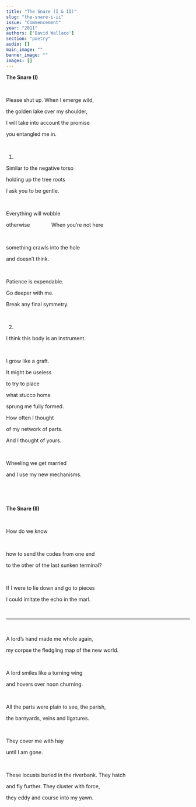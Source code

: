 ```yaml
---
title: "The Snare (I & II)"
slug: "the-snare-i-ii"
issue: "Commencement"
year: "2011"
authors: ['David Wallace']
section: "poetry"
audio: []
main_image: ""
banner_image: ""
images: []
---
```

**The Snare (I)**

 

Please shut up. When I emerge wild,

 the golden lake over my shoulder,

 I will take into account the promise

 you entangled me in.

  

 1.

 Similar to the negative torso

 holding up the tree roots

 I ask you to be gentle.

  

 Everything will wobble

 otherwise               When you’re not here

  

 something crawls into the hole

 and doesn’t think.

  

 Patience is expendable.

 Go deeper with me.

 Break any final symmetry.

  

 2.

 I think this body is an instrument.

  

 I grow like a graft.

 It might be useless

 to try to place

 what stucco home

 sprung me fully formed.

 How often I thought

 of my network of parts.

 And I thought of yours.

  

 Wheeling we get married

 and I use my new mechanisms.

  

  

 **The Snare (II)**

  

 How do we know

  

 how to send the codes from one end

 to the other of the last sunken terminal?

  

 If I were to lie down and go to pieces

 I could imitate the echo in the marl.

  

 *** 

  

 A lord’s hand made me whole again,

 my corpse the fledgling map of the new world.

  

 A lord smiles like a turning wing

 and hovers over noon churning.

  

 All the parts were plain to see, the parish,

 the barnyards, veins and ligatures.

  

 They cover me with hay

 until I am gone.

  

 These locusts buried in the riverbank. They hatch 

 and fly further. They cluster with force,

 they eddy and course into my yawn.

